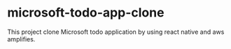# microsoft-todo-app-clone
This project clone Microsoft todo application by using react native and aws amplifies. 
